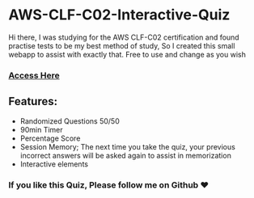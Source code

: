 # AWS-CLF-C02-Interactive-Quiz
Hi there, I was studying for the AWS CLF-C02 certification and found practise tests to be my best method of study, So I created this small webapp to assist with exactly that. Free to use and change as you wish 
### **[Access Here](https://aristidesai.github.io/AWS-CLF-C02-Interactive-Quiz/)**

## Features:
- Randomized Questions 50/50
- 90min Timer
- Percentage Score
- Session Memory; The next time you take the quiz, your previous incorrect answers will be asked again to assist in memorization
- Interactive elements

### If you like this Quiz, Please follow me on Github ❤️
